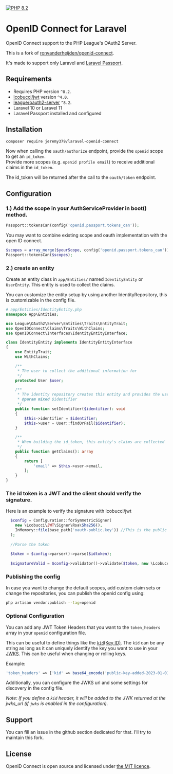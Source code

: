 
[![PHP 8.2](https://github.com/jeremy379/laravel-openid-connect/actions/workflows/php82.yml/badge.svg)](https://github.com/jeremy379/laravel-openid-connect/actions/workflows/php82.yml)

# OpenID Connect for Laravel

OpenID Connect support to the PHP League's OAuth2 Server.

This is a fork of [ronvanderheijden/openid-connect](https://github.com/ronvanderheijden/openid-connect).

It's made to support only Laravel and [Laravel Passport](https://laravel.com/docs/10.x/passport).

## Requirements

* Requires PHP version `^8.2`.
* [lcobucci/jwt](https://github.com/lcobucci/jwt) version `^4.0`.
* [league/oauth2-server](https://github.com/thephpleague/oauth2-server) `^8.2`.
* Laravel 10 or Laravel 11
* Laravel Passport installed and configured

## Installation

```sh
composer require jeremy379/laravel-openid-connect
```

Now when calling the `oauth/authorize` endpoint, provide the `openid` scope to get an `id_token`.  
Provide more scopes (e.g. `openid profile email`) to receive additional claims in the `id_token`.

The id_token will be returned after the call to the `oauth/token` endpoint. 

## Configuration

### 1.) Add the scope in your AuthServiceProvider in boot() method.

```php
Passport::tokensCan(config('openid.passport.tokens_can'));
````

You may want to combine existing scope and oauth implementation with the open ID connect.

```php
$scopes = array_merge($yourScope, config('openid.passport.tokens_can'));
Passport::tokensCan($scopes);
````

### 2.) create an entity
Create an entity class in `app/Entities/` named `IdentityEntity` or `UserEntity`. This entity is used to collect the claims.

You can customize the entity setup by using another IdentityRepository, this is customizable in the config file.

```php
# app/Entities/IdentityEntity.php
namespace App\Entities;

use League\OAuth2\Server\Entities\Traits\EntityTrait;
use OpenIDConnect\Claims\Traits\WithClaims;
use OpenIDConnect\Interfaces\IdentityEntityInterface;

class IdentityEntity implements IdentityEntityInterface
{
    use EntityTrait;
    use WithClaims;

    /**
     * The user to collect the additional information for
     */
    protected User $user;

    /**
     * The identity repository creates this entity and provides the user id
     * @param mixed $identifier
     */
    public function setIdentifier($identifier): void
    {
        $this->identifier = $identifier;
        $this->user = User::findOrFail($identifier);
    }

    /**
     * When building the id_token, this entity's claims are collected
     */
    public function getClaims(): array
    {
        return [
            'email' => $this->user->email,
        ];
    }
}
```

### The id token is a JWT and the client should verify the signature.

Here is an example to verify the signature with lcobucci/jwt

```php 
  $config = Configuration::forSymmetricSigner(
    new \Lcobucci\JWT\Signer\Rsa\Sha256(),
    InMemory::file(base_path('oauth-public.key')) //This is the public key generate by passport. You need to share it.
  );
  
  //Parse the token
  
  $token = $config->parser()->parse($idtoken);
  
  $signatureValid = $config->validator()->validate($token, new \Lcobucci\JWT\Validation\Constraint\SignedWith($config->signer(), $config->signingKey()));
```

### Publishing the config
In case you want to change the default scopes, add custom claim sets or change the repositories, you can publish the openid config using:
```sh
php artisan vendor:publish --tag=openid
```

### Optional Configuration
You can add any JWT Token Headers that you want to the `token_headers` array in your `openid` configuration file.

This can be useful to define things like the [`kid`(Key ID)](https://datatracker.ietf.org/doc/html/rfc7517#section-4.5).  The `kid` can be any string as long as it can uniquely identify the key you want to use in your [JWKS](https://datatracker.ietf.org/doc/html/rfc7517#section-5). This can be useful when changing or rolling keys.

Example:

```php
'token_headers' => ['kid' => base64_encode('public-key-added-2023-01-01')]
```

Additionally, you can configure the JWKS url and some settings for discovery in the config file.

_Note: If you define a `kid` header, it will be added to the JWK returned at the jwks_url (if `jwks` is enabled in the configuration)._

## Support

You can fill an issue in the github section dedicated for that. I'll try to maintain this fork.

## License
OpenID Connect is open source and licensed under [the MIT licence](https://github.com/ronvanderheijden/openid-connect/blob/master/LICENSE.txt).
